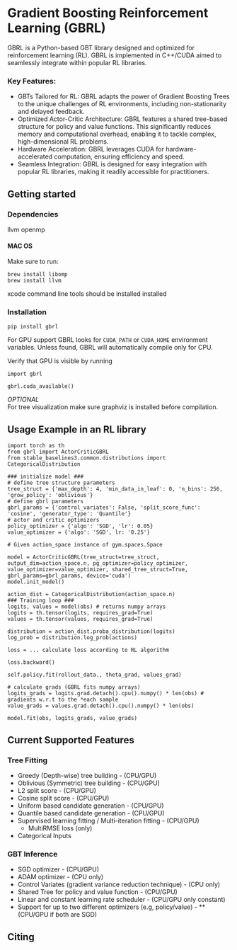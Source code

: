 # Gradient Boosting Reinforcement Learning (GBRL)
GBRL is a Python-based GBT library designed and optimized for reinforcement learning (RL). GBRL is implemented in C++/CUDA aimed to seamlessly integrate within popular RL libraries. 

### Key Features:
- GBTs Tailored for RL: GBRL adapts the power of Gradient Boosting Trees to the unique challenges of RL environments, including non-stationarity and delayed feedback.
- Optimized Actor-Critic Architecture: GBRL features a shared tree-based structure for policy and value functions. This significantly reduces memory and computational overhead, enabling it to tackle complex, high-dimensional RL problems.
- Hardware Acceleration: GBRL leverages CUDA for hardware-accelerated computation, ensuring efficiency and speed.
- Seamless Integration: GBRL is designed for easy integration with popular RL libraries, making it readily accessible for practitioners.


## Getting started

### Dependencies 
llvm
openmp

#### MAC OS 

Make sure to run:
```
brew install libomp
brew install llvm
 ```

xcode command line tools should be installed installed 

### Installation
```
pip install gbrl
```

For GPU support GBRL looks for `CUDA_PATH` or `CUDA_HOME` environment variables. Unless found, GBRL will automatically compile only for CPU.

Verify that GPU is visible by running
```
import gbrl

gbrl.cuda_available()
```

*OPTIONAL*  
For tree visualization make sure graphviz is installed before compilation. 

## Usage Example in an RL library
```
import torch as th
from gbrl import ActorCriticGBRL
from stable_baselines3.common.distributions import CategoricalDistribution

### initialize model ###
# define tree structure parameters
tree_struct = {'max_depth': 4, 'min_data_in_leaf': 0, 'n_bins': 256, 'grow_policy': 'oblivious'}
# define gbrl parameters
gbrl_params = {'control_variates': False, 'split_score_func': 'cosine', 'generator_type': 'Quantile'}
# actor and critic optimizers
policy_optimizer = {'algo': 'SGD', 'lr': 0.05}
value_optimizer = {'algo': 'SGD', lr: '0.25'}

# Given action_space instance of gym.spaces.Space

model = ActorCriticGBRL(tree_struct=tree_struct, output_dim=action_space.n, pg_optimizer=policy_optimizer, value_optimizer=value_optimizer, shared_tree_struct=True, gbrl_params=gbrl_params, device='cuda')
model.init_model() 

action_dist = CategoricalDistribution(action_space.n)
### Training loop ### 
logits, values = model(obs) # returns numpy arrays
logits = th.tensor(logits, requires_grad=True)
values = th.tensor(values, requires_grad=True)

distribution = action_dist.proba_distribution(logits)
log_prob = distribution.log_prob(actions)

loss = ... calculate loss according to RL algorithm

loss.backward()

self.policy.fit(rollout_data., theta_grad, values_grad)

# calculate grads (GBRL fits numpy arrays)
logits_grads = logits.grad.detach().cpu().numpy() * len(obs) # gradients w.r.t to the *each sample
value_grads = values.grad.detach().cpu().numpy() * len(obs)

model.fit(obs, logits_grads, value_grads)
```

## Current Supported Features
### Tree Fitting
- Greedy (Depth-wise) tree building - (CPU/GPU)  
- Oblivious (Symmetric) tree building - (CPU/GPU)  
- L2 split score - (CPU/GPU)  
- Cosine split score - (CPU/GPU) 
- Uniform based candidate generation - (CPU/GPU)
- Quantile based candidate generation - (CPU/GPU)
- Supervised learning fitting / Multi-iteration fitting - (CPU/GPU)
    - MultiRMSE loss (only)
- Categorical Inputs
### GBT Inference
- SGD optimizer - (CPU/GPU)
- ADAM optimizer - (CPU only)
- Control Variates (gradient variance reduction technique) - (CPU only)
- Shared Tree for policy and value function - (CPU/GPU)
- Linear and constant learning rate scheduler - (CPU/GPU only constant)
- Support for up to two different optimizers (e.g, policy/value) - **(CPU/GPU if both are SGD)

## Citing 

